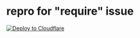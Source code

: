 # repro for "require" issue

[![Deploy to Cloudflare](https://deploy.workers.cloudflare.com/button)](https://deploy.workers.cloudflare.com/?url=https://github.com/falsidge/repro)